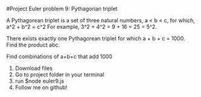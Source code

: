 #Project Euler problem 9: Pythagorian triplet

A Pythagorean triplet is a set of three natural numbers, a < b < c, for which,
a^2 + b^2 = c^2
For example, 3^2 + 4^2 = 9 + 16 = 25 = 5^2.

There exists exactly one Pythagorean triplet for which a + b + c = 1000.
Find the product abc.

Find combinations of a+b+c that add 1000

1. Download files
2. Go to project folder in your terminal
3. run $node euler9.js
4. Follow me on github!
